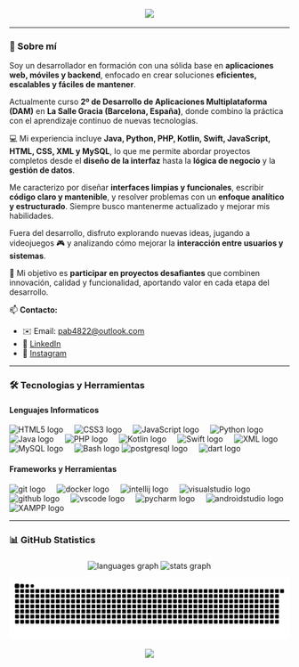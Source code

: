 <p align="center">
  <a href="https://github.com/DenverCoder1/readme-typing-svg">
    <img src="https://readme-typing-svg.herokuapp.com?font=JetBrains+Mono&weight=700&size=42&pause=800&color=FFA500&center=true&vCenter=true&width=1000&lines=HOLA,+soy+Pablo+Arenas;Estudiante+de+DAM;Frontend+%7C+Backend;Código+limpio+%7C+Aprendiendo+siempre" />
  </a>
</p>

---

<h3 align="left">🔎 Sobre mí</h3>

Soy un desarrollador en formación con una sólida base en **aplicaciones web, móviles y backend**, enfocado en crear soluciones **eficientes, escalables y fáciles de mantener**.  

Actualmente curso **2º de Desarrollo de Aplicaciones Multiplataforma (DAM)** en **La Salle Gracia (Barcelona, España)**, donde combino la práctica con el aprendizaje continuo de nuevas tecnologías.  

💻 Mi experiencia incluye **Java, Python, PHP, Kotlin, Swift, JavaScript, HTML, CSS, XML y MySQL**, lo que me permite abordar proyectos completos desde el **diseño de la interfaz** hasta la **lógica de negocio** y la **gestión de datos**.  

Me caracterizo por diseñar **interfaces limpias y funcionales**, escribir **código claro y mantenible**, y resolver problemas con un **enfoque analítico y estructurado**. Siempre busco mantenerme actualizado y mejorar mis habilidades.  

Fuera del desarrollo, disfruto explorando nuevas ideas, jugando a videojuegos 🎮 y analizando cómo mejorar la **interacción entre usuarios y sistemas**.  

🚀 Mi objetivo es **participar en proyectos desafiantes** que combinen innovación, calidad y funcionalidad, aportando valor en cada etapa del desarrollo.  


📫 **Contacto:**  
- ✉️ Email: pab4822@outlook.com  
- 💼 [LinkedIn](https://www.linkedin.com/in/pablo-arenas-mancebo-6a719b354/) 
- 📸 [Instagram](https://www.instagram.com/areenass05/)  


---


<h3 align="left">🛠 Tecnologias y Herramientas</h3>


<h4 align="left"> Lenguajes Informaticos</h4>

<div align="left">
  <img src="https://cdn.jsdelivr.net/gh/devicons/devicon/icons/html5/html5-original.svg" height="40" alt="HTML5 logo" />
  <img width="12" />
  <img src="https://cdn.jsdelivr.net/gh/devicons/devicon/icons/css3/css3-original.svg" height="40" alt="CSS3 logo" />
  <img width="12" />
  <img src="https://cdn.jsdelivr.net/gh/devicons/devicon/icons/javascript/javascript-original.svg" height="40" alt="JavaScript logo" />
  <img width="12" />
  <img src="https://cdn.jsdelivr.net/gh/devicons/devicon/icons/python/python-original.svg" height="40" alt="Python logo" />
  <img width="12" />
  <img src="https://cdn.jsdelivr.net/gh/devicons/devicon/icons/java/java-original.svg" height="40" alt="Java logo" />
  <img width="12" />
  <img src="https://cdn.jsdelivr.net/gh/devicons/devicon/icons/php/php-original.svg" height="40" alt="PHP logo" />
  <img width="12" />
  <img src="https://cdn.jsdelivr.net/gh/devicons/devicon/icons/kotlin/kotlin-original.svg" height="40" alt="Kotlin logo" />
  <img width="12" />
  <img src="https://cdn.jsdelivr.net/gh/devicons/devicon/icons/swift/swift-original.svg" height="40" alt="Swift logo" />
  <img width="12" />
  <img src="https://cdn.jsdelivr.net/gh/devicons/devicon/icons/xml/xml-original.svg" height="40" alt="XML logo" />
  <img width="12" />
  <img src="https://cdn.jsdelivr.net/gh/devicons/devicon/icons/mysql/mysql-original.svg" height="40" alt="MySQL logo" />
  <img width="12" />
  <img src="https://cdn.jsdelivr.net/gh/devicons/devicon/icons/bash/bash-original.svg" height="40" alt="Bash logo" />
  <img src="https://cdn.jsdelivr.net/gh/devicons/devicon/icons/postgresql/postgresql-original.svg" height="40" alt="postgresql logo"  />
  <img width="12" />
  <img src="https://cdn.jsdelivr.net/gh/devicons/devicon/icons/dart/dart-original.svg" height="40" alt="dart logo"  />
  <img width="12" />
</div>

<h4 align="left"> Frameworks y Herramientas</h4>

<div align="left">
  <img src="https://cdn.jsdelivr.net/gh/devicons/devicon/icons/git/git-original.svg" height="40" alt="git logo"  />
  <img width="12" />
  <img src="https://cdn.jsdelivr.net/gh/devicons/devicon/icons/docker/docker-original.svg" height="40" alt="docker logo"  />
  <img width="12" />
  <img src="https://cdn.jsdelivr.net/gh/devicons/devicon/icons/intellij/intellij-original.svg" height="40" alt="intellij logo"  />
  <img width="12" />
  <img src="https://cdn.jsdelivr.net/gh/devicons/devicon/icons/visualstudio/visualstudio-plain.svg" height="40" alt="visualstudio logo"  />
  <img width="12" />
  <img src="https://cdn.jsdelivr.net/gh/devicons/devicon/icons/github/github-original.svg" height="40" alt="github logo"  />
  <img width="12" />
  <img src="https://cdn.jsdelivr.net/gh/devicons/devicon/icons/vscode/vscode-original.svg" height="40" alt="vscode logo"  />
  <img width="12" />
  <img src="https://cdn.jsdelivr.net/gh/devicons/devicon/icons/pycharm/pycharm-original.svg" height="40" alt="pycharm logo"  />
  <img width="12" />
  <img src="https://cdn.jsdelivr.net/gh/devicons/devicon/icons/androidstudio/androidstudio-original.svg" height="40" alt="androidstudio logo"  />
  <img src="https://upload.wikimedia.org/wikipedia/commons/8/88/Xampp_logo.svg" height="40" alt="XAMPP logo" />
   <img width="12" />
</div>


---


<h3 align="left">📊 GitHub Statistics</h3>

###

<div align="center">
  <img src="https://github-readme-stats.vercel.app/api/top-langs?username=Areman-05&locale=en&hide_title=false&layout=compact&card_width=320&langs_count=5&theme=transparent&hide_border=true&order=2" height="150" alt="languages graph"  />
  <img src="https://github-readme-stats.vercel.app/api?username=Areman-05&hide_title=true&hide_rank=false&show_icons=true&include_all_commits=true&count_private=true&disable_animations=false&theme=transparent&locale=en&hide_border=true&order=1" height="150" alt="stats graph"  />
</div>


![Snake animation Contribution Graph](https://raw.githubusercontent.com/Anmol-Baranwal/Anmol-Baranwal/output/github-contribution-grid-snake-dark.svg)
 
<p align="center">
  <img src="https://capsule-render.vercel.app/api?type=waving&color=gradient&height=60&section=footer&width=200"/>
</p>
